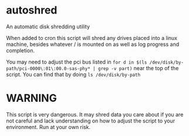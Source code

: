 # autoshred
An automatic disk shredding utility


When added to cron this script will shred any drives placed into a linux machine, besides whatever / is mounted on as well as log progress and completion.

You may need to adjust the pci bus listed in `for d in $(ls /dev/disk/by-path/pci-0000\:01\:00.0-sas-phy* | grep -v part)` near the top of the script. You can find that by doing `ls /dev/disk/by-path`

# WARNING
This script is very dangerous. It may shred data you care about if you are not careful and lack understanding on how to adjust the script to your environment. Run at your own risk. 
